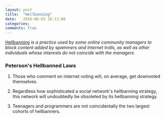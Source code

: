 ```yaml
---
layout: post
title:  "Hellbanning"
date:   2016-06-03 16:11:00
categories:
comments: True
---
```



[Hellbanning](https://en.wikipedia.org/wiki/Stealth_banning) *is a practice used by some online community managers to block content added by spammers and Internet trolls, as well as other individuals whose interests do not coincide with the managers*

### Peterson's Hellbanned Laws

1. Those who comment on internet voting will, on average, get downvoted themselves.

2. Regardless how sophisticated a social network's hellbanning strategy, this network will undoubtedly be obsoleted by its hellbanning strategy.

3. Teenagers and programmers are not coincidentally the two largest cohorts of hellbanners.


